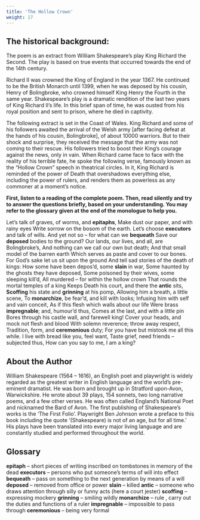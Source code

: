 ```yaml
---
title: 'The Hollow Crown'
weight: 17
---
```


## The historical background:

The poem is an extract from William Shakespeare’s play King Richard the Second. The play is based on true events that occurred towards the end of the 14th century.

Richard II was crowned the King of England in the year 1367. He continued to be the British Monarch until 1399, when he was deposed by his cousin, Henry of Bolingbroke, who crowned himself King Henry the Fourth in the same year. Shakespeare’s play is a dramatic rendition of the last two years of King Richard II’s life. In this brief span of time, he was ousted from his royal position and sent to prison, where he died in captivity.

The following extract is set in the Coast of Wales. King Richard and some of his followers awaited the arrival of the Welsh army [after facing defeat at the hands of his cousin, Bolingbroke], of about 10000 warriors. But to their shock and surprise, they received the message that the army was not coming to their rescue. His followers tried to boost their King’s courage against the news, only in vain. When Richard came face to face with the reality of his terrible fate, he spoke the following verse, famously known as the “Hollow Crown” speech in theatrical circles. In it, King Richard is reminded of the power of Death that overshadows everything else, including the power of rulers, and renders them as powerless as any commoner at a moment’s notice.

**First, listen to a reading of the complete poem. Then, read silently and try to answer the questions briefly, based on your understanding. You may refer to the glossary given at the end of the monologue to help you.**


Let’s talk of graves, of worms, and **epitaphs**,
Make dust our paper, and with rainy eyes
Write sorrow on the bosom of the earth.
Let’s choose **executors** and talk of wills.
And yet not so – for what can we **bequeath**
Save our **deposed** bodies to the ground?
Our lands, our lives, and all, are Bolingbroke’s,
And nothing can we call our own but death;
And that small model of the barren earth
Which serves as paste and cover to our bones.
For God’s sake let us sit upon the ground
And tell sad stories of the death of kings:
How some have been depos’d, some **slain** in war,
Some haunted by the ghosts they have deposed,
Some poisoned by their wives, some sleeping kill’d, 
All murdered – for within the hollow crown
That rounds the mortal temples of a king
Keeps Death his court, and there the **antic** sits,
**Scoffing** his state and **grinning** at his pomp,
Allowing him a breath, a little scene, 
To **monarchize**, be fear’d, and kill with looks;
Infusing him with self and vain conceit,
As if this flesh which walls about our life
Were brass **impregnable**; and, humour’d thus,
Comes at the last, and with a little pin 
Bores through his castle wall, and farewell king!
Cover your heads, and mock not flesh and blood
With solemn reverence; throw away respect,
Tradition, form, and **ceremonious** duty;
For you have but mistook me all this while.
I live with bread like you, feel want,
Taste grief, need friends – subjected thus,
How can you say to me, I am a king?

## About the Author

 William Shakespeare (1564 – 1616), an English poet and playwright is widely regarded as the greatest writer in English language and the world’s pre-eminent dramatist. He was born and brought up in Stratford upon-Avon, Warwickshire. He wrote about 39 plays, 154 sonnets, two long narrative poems, and a few other verses. He was often called England’s National Poet and nicknamed the Bard of Avon. The first publishing of Shakespeare’s works is the ‘The First Folio’. Playwright Ben Johnson wrote a preface to this book including the quote ‘(Shakespeare) is not of an age, but for all time.’ His plays have been translated into every major living language and are constantly studied and performed throughout the world.


## Glossary

**epitaph** – short pieces of writing inscribed on tombstones in memory of the dead 
**executors** – persons who put someone’s terms of will into effect 
**bequeath** – pass on something to the next generation by means of a will 
**deposed** – removed from office or power 
**slain** – killed 
**antic** – someone who draws attention through silly or funny acts (here a court jester) 
**scoffing** – expressing mockery 
**grinning** – smiling wildly 
**monarchize** – rule , carry out the duties and functions of a ruler 
**impregnable** – impossible to pass through 
**ceremonious** – being very formal
